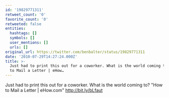 ```yaml
---
id: '19829771311'
retweet_count: '0'
favorite_count: '0'
retweeted: false
entities:
  hashtags: []
  symbols: []
  user_mentions: []
  urls: []
original_url: https://twitter.com/benbalter/status/19829771311
date: '2010-07-29T14:27:24.000Z'
title: >-
  Just had to print this out for a coworker. What is the world coming to? "How
  to Mail a Letter | eHow…
---
```


Just had to print this out for a coworker. What is the world coming to? "How to Mail a Letter | eHow.com" http://bit.ly/bLfaut